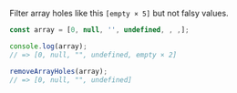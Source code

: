 Filter array holes like this `[empty × 5]` but not falsy values.

```js
const array = [0, null, '', undefined, , ,];

console.log(array);
// => [0, null, "", undefined, empty × 2]

removeArrayHoles(array);
// => [0, null, "", undefined]
```
